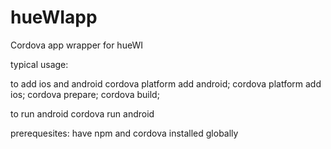# hueWIapp
Cordova app wrapper for hueWI

typical usage:

to add ios and android
cordova platform add android; cordova platform add ios; cordova prepare; cordova build; 

to run android
cordova run android

prerequesites: have npm and cordova installed globally

